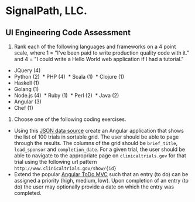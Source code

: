 # SignalPath, LLC.
## UI Engineering Code Assessment

1. Rank each of the following languages and frameworks on a 4 point scale, where 1 = "I've been paid to write production quality code with it." and 4 = "I could write a Hello World web application if I had a tutorial."
  * JQuery  (4)
  * Python  (2)
  * PHP     (4)
  * Scala   (1) 
  * Clojure (1)
  * Haskell (1)
  * Golang  (1)
  * Node.js (4)
  * Ruby    (1)
  * Perl    (2) 
  * Java    (2)
  * Angular (3)
  * Chef    (1)
1. Choose one of the following coding exercises.
 - Using this [JSON data source](http://api.lillycoi.com/v1/trials?limit=100) create an Angular application that shows the list of 100 trials in sortable grid. The user should be able to page through the results.  The columns of the grid should be `brief_title`, `lead_sponsor` and `completion_date`.  For a given trial, the user should be able to navigate to the appropriate page on `clinicaltrials.gov` for that trial using the following url pattern `http://www.clinicaltrials.gov/show/{id}`
 - Extend the popular [Angular ToDo MVC](http://todomvc.com/examples/angularjs/#/) such that an entry (to do) can be assigned a priority (high, medium, low).  Upon completion of an entry (to do) the user may optionally provide a date on which the entry was completed.
